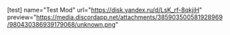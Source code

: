 [test]
name="Test Mod"
url="https://disk.yandex.ru/d/LsK_rf-8qkjiH"
preview="https://media.discordapp.net/attachments/385903500581928969/980430386939179068/unknown.png"